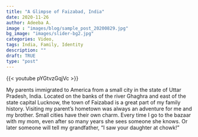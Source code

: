 ```yaml
---
title: "A Glimpse of Faizabad, India"
date: 2020-11-26
author: Adeeba A.
image : "images/blog/sample_post_20200829.jpg"
bg_image: "images/slider-bg2.jpg"
categories: Video,
tags: India, Family, Identity
description: ""
draft: TRUE
type: "post"
---
```


{{< youtube pYGtvzGqjVc >}}

My parents immigrated to America from a small city in the state of Uttar Pradesh, India. Located on the banks of the river Ghaghra and east of the state capital Lucknow, the town of Faizabad is a great part of my family history.
Visiting my parent’s hometown was always an adventure for me and my brother. Small cities have their own charm. Every time I go to the bazaar with my mom, even after so many years she sees someone she knows. Or later someone will tell my grandfather, “I saw your daughter at chowk!”
